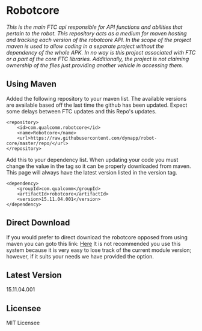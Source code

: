 # Robotcore
*This is the main FTC api responsible for API functions and abilities that pertain to the robot. This repository acts as a medium for maven hosting and tracking each version of the robotcore API. In the scope of the project maven is used to allow coding in a separate project without the dependency of the whole APK. In no way is this project associated with FTC or a part of the core FTC libraries. Additionally, the project is not claiming ownership of the files just providing another vehicle in accessing them.*

## Using Maven
Added the following repository to your maven list. The available versions are available based off the last time the github has been updated. Expect some delays between FTC updates and this Repo's updates.
```
<repository>
    <id>com.qualcomm.robotcore</id>
    <name>Robotcore</name>
    <url>https://raw.githubusercontent.com/dynapp/robot-core/master/repo/</url>
</repository>
```
Add this to your dependency list. When updating your code you must change the value in the tag so it can be properly downloaded from maven. This page will always have the latest version listed in the version tag. 
```
<dependency>
	<groupId>com.qualcomm</groupId>
	<artifactId>robotcore</artifactId>
	<version>15.11.04.001</version>
</dependency>
```

## Direct Download
If you would prefer to direct download the robotcore opposed from using maven you can goto this link:  [Here](https://github.com/dynapp/robot-core/raw/master/robotcore-latest.jar) It is not recommended you use this system because it is very easy to lose track of the current module version; however, if it suits your needs we have provided the option.

## Latest Version
15.11.04.001

## Licensee
MIT Licensee